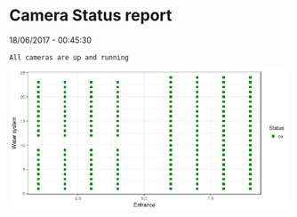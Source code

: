 Camera Status report
================
18/06/2017 - 00:45:30

    All cameras are up and running

![](camreport_files/figure-markdown_github/unnamed-chunk-2-1.png)
